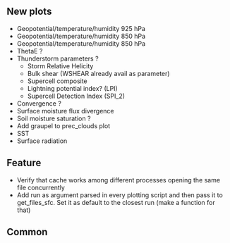 ## New plots
- Geopotential/temperature/humidity 925 hPa
- Geopotential/temperature/humidity 850 hPa
- Geopotential/temperature/humidity 850 hPa
- ThetaE ?
- Thunderstorm parameters ?
    - Storm Relative Helicity
    - Bulk shear (WSHEAR already avail as parameter)
    - Supercell composite
    - Lightning potential index? (LPI)
    - Supercell Detection Index (SPI_2)
- Convergence ?
- Surface moisture flux divergence
- Soil moisture saturation ?
- Add graupel to prec_clouds plot
- SST
- Surface radiation


## Feature
- Verify that cache works among different processes opening the same file concurrently
- Add run as argument parsed in every plotting script and then pass it to get_files_sfc. Set it as default to the closest run (make a function for that)

## Common
